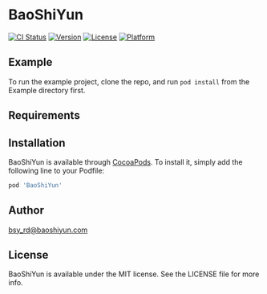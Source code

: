 # BaoShiYun

[![CI Status](https://img.shields.io/travis/duanguangming@gmail.com/BaoShiYun.svg?style=flat)](https://travis-ci.org/duanguangming@gmail.com/BaoShiYun)
[![Version](https://img.shields.io/cocoapods/v/BaoShiYun.svg?style=flat)](https://cocoapods.org/pods/BaoShiYun)
[![License](https://img.shields.io/cocoapods/l/BaoShiYun.svg?style=flat)](https://cocoapods.org/pods/BaoShiYun)
[![Platform](https://img.shields.io/cocoapods/p/BaoShiYun.svg?style=flat)](https://cocoapods.org/pods/BaoShiYun)

## Example

To run the example project, clone the repo, and run `pod install` from the Example directory first.

## Requirements

## Installation

BaoShiYun is available through [CocoaPods](https://cocoapods.org). To install
it, simply add the following line to your Podfile:

```ruby
pod 'BaoShiYun'
```

## Author

bsy_rd@baoshiyun.com

## License

BaoShiYun is available under the MIT license. See the LICENSE file for more info.
